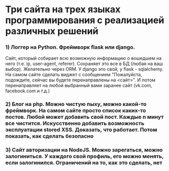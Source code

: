 # Три сайта на трех языках программирования с реализацией различных решений

### 1) Логгер на Python. Фреймворк flask или django.
Сайт, который собирает всю возможную информацию о вошедшем на него (т.е. ip, user-agent, referer). Сохраняет это все в БД (любая на ваш выбор). Желательно через ORM. У django это свой, у flask - sqlalchemy. На самом сайте сделать виджет с сообщением "Пожалуйста, подождите, сейчас вы будете перенаправлены на <сайт>". И потом перенаправляет на любой выбранный вами  заранее сайт (vk.com, facebook.com и т.д.)


### 2) Блог на php. Можно чистую пыху, можно какой-то фреймворк. На самом сайте просто список каких-то постов. Любой может добавить свой пост. Каждые n минут все чистится. Искусственно добавить возможность эксплуатации stored XSS. Доказать, что работает. Потом показать, как сделать безопасно


### 3) Сайт авторизации на NodeJS. Можно зарегаться, можно залогиниться. У каждого свой профиль, его можно менять, если залогинился. Ограничений на то, как это сделать, нет
